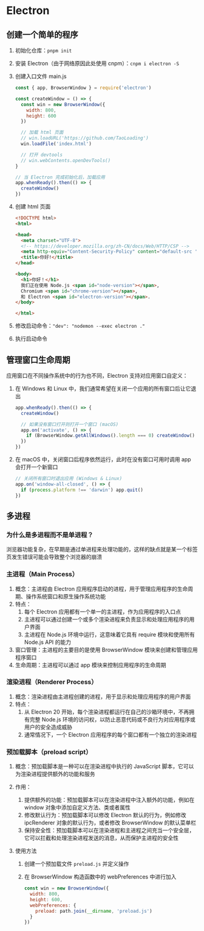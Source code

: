 # Electron

## 创建一个简单的程序

1. 初始化仓库：`pnpm init`

2. 安装 Electron（由于网络原因此处使用 cnpm）：`cnpm i electron -S`

3. 创建入口文件 main.js

   ```js
   const { app, BrowserWindow } = require('electron')
   
   const createWindow = () => {
     const win = new BrowserWindow({
       width: 800,
       height: 600
     })
   
     // 加载 html 页面
     // win.loadURL('https://github.com/TaoLoading')
     win.loadFile('index.html')
   
     // 打开 devtools
     // win.webContents.openDevTools()
   }
   
   // 当 Electron 完成初始化后，加载应用
   app.whenReady().then(() => {
     createWindow()
   })
   ```

   

4. 创建 html 页面

   ```html
   <!DOCTYPE html>
   <html>
   
   <head>
     <meta charset="UTF-8">
     <!-- https://developer.mozilla.org/zh-CN/docs/Web/HTTP/CSP -->
     <meta http-equiv="Content-Security-Policy" content="default-src 'self'; script-src 'self'">
     <title>你好!</title>
   </head>
   
   <body>
     <h1>你好！</h1>
     我们正在使用 Node.js <span id="node-version"></span>,
     Chromium <span id="chrome-version"></span>,
     和 Electron <span id="electron-version"></span>.
   </body>
   
   </html>
   ```

   

5. 修改启动命令：`"dev": "nodemon --exec electron ."`

6. 执行启动命令

## 管理窗口生命周期

应用窗口在不同操作系统中的行为也不同，Electron 支持对应用窗口自定义：

1. 在 Windows 和 Linux 中，我们通常希望在关闭一个应用的所有窗口后让它退出

   ```js
   app.whenReady().then(() => {
     createWindow()
   
     // 如果没有窗口打开则打开一个窗口 (macOS)
     app.on('activate', () => {
       if (BrowserWindow.getAllWindows().length === 0) createWindow()
     })
   })
   ```

   

2. 在 macOS 中，关闭窗口后程序依然运行，此时在没有窗口可用时调用 app 会打开一个新窗口

   ```js
   // 关闭所有窗口时退出应用 (Windows & Linux)
   app.on('window-all-closed', () => {
     if (process.platform !== 'darwin') app.quit()
   })
   ```

## 多进程

###  为什么是多进程而不是单进程？

浏览器功能复杂，在早期是通过单进程来处理功能的，这样的缺点就是某一个标签页发生错误可能会导致整个浏览器的崩溃

### 主进程（Main Process）

1. 概念：主进程由 Electron 应用程序启动的进程，用于管理应用程序的生命周期、操作系统窗口和原生操作系统功能
2. 特点：
   1. 每个 Electron 应用都有一个单一的主进程，作为应用程序的入口点
   2. 主进程可以通过创建一个或多个渲染进程来负责显示和处理应用程序的用户界面
   3. 主进程在 Node.js 环境中运行，这意味着它具有 require 模块和使用所有 Node.js API 的能力
3. 窗口管理：主进程的主要目的是使用 BrowserWindow 模块来创建和管理应用程序窗口
4. 生命周期：主进程可以通过 app 模块来控制应用程序的生命周期

### 渲染进程（Renderer Process）

1. 概念：渲染进程由主进程创建的进程，用于显示和处理应用程序的用户界面
2. 特点：
   1. 从 Electron 20 开始，每个渲染进程都运行在自己的沙箱环境中，不再拥有完整 Node.js 环境的访问权，以防止恶意代码或不良行为对应用程序或用户的安全造成威胁
   2. 通常情况下，一个 Electron 应用程序的每个窗口都有一个独立的渲染进程

### 预加载脚本（preload script）

1. 概念：预加载脚本是一种可以在渲染进程中执行的 JavaScript 脚本，它可以为渲染进程提供额外的功能和服务

2. 作用：
   1. 提供额外的功能：预加载脚本可以在渲染进程中注入额外的功能，例如在 window 对象中添加自定义方法、类或者属性
   2. 修改默认行为：预加载脚本可以修改 Electron 默认的行为，例如修改 ipcRenderer 对象的默认行为，或者修改 BrowserWindow 的默认菜单栏
   3. 保持安全性：预加载脚本可以在渲染进程和主进程之间充当一个安全层，它可以拦截和处理渲染进程发送的消息，从而保护主进程的安全性

3. 使用方法
   1. 创建一个预加载文件 `preload.js` 并定义操作
   
   2. 在 BrowserWindow 构造函数中的 webPreferences 中进行加入
   
      ```js	
      const win = new BrowserWindow({
        width: 800,
        height: 600,
        webPreferences: {
          preload: path.join(__dirname, 'preload.js')
        }
      })
      ```
   
      
